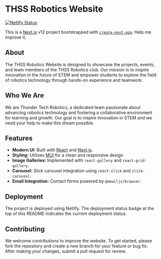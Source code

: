 # THSS Robotics Website

[![Netlify Status](https://api.netlify.com/api/v1/badges/46648482-644c-4c80-bafb-872057e51b6b/deploy-status)](https://app.netlify.com/sites/next-dev-starter/deploys)

This is a [Next.js](https://nextjs.org/) v12 project bootstrapped with [`create-next-app`](https://github.com/vercel/next.js/tree/canary/packages/create-next-app).
Help me improve it.

## About

The THSS Robotics Website is designed to showcase the projects, events, and team members of the THSS Robotics club. Our mission is to inspire innovation in the future of STEM and empower students to explore the field of robotics technology through hands-on experience and teamwork.

## Who We Are

We are Thunder Tech Robotics, a dedicated team passionate about advancing robotics technology and fostering a collaborative environment for learning and growth. Our goal is to inspire innovation in STEM and we need your help to make this dream possible.

## Features

- **Modern UI:** Built with [React](https://reactjs.org/) and [Next.js](https://nextjs.org/).
- **Styling:** Utilizes [MUI](https://mui.com/) for a clean and responsive design.
- **Image Galleries:** Implemented with `react-gallery` and `react-grid-gallery`.
- **Carousel:** Slick carousel integration using `react-slick` and `slick-carousel`.
- **Email Integration:** Contact forms powered by `@emailjs/browser`.

## Deployment
The project is deployed using Netlify. The deployment status badge at the top of this README indicates the current deployment status.

## Contributing
We welcome contributions to improve the website. To get started, please fork the repository and create a new branch for your feature or bug fix. After making your changes, submit a pull request for review.
